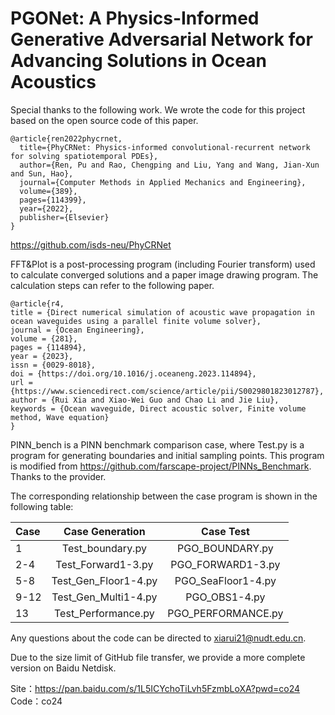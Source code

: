 # PGONet: A Physics-Informed Generative Adversarial Network for Advancing Solutions in Ocean Acoustics

Special thanks to the following work. We wrote the code for this project based on the open source code of this paper.

```
@article{ren2022phycrnet,
  title={PhyCRNet: Physics-informed convolutional-recurrent network for solving spatiotemporal PDEs},
  author={Ren, Pu and Rao, Chengping and Liu, Yang and Wang, Jian-Xun and Sun, Hao},
  journal={Computer Methods in Applied Mechanics and Engineering},
  volume={389},
  pages={114399},
  year={2022},
  publisher={Elsevier}
}
```
https://github.com/isds-neu/PhyCRNet

FFT&Plot is a post-processing program (including Fourier transform) used to calculate converged solutions and a paper image drawing program. The calculation steps can refer to the following paper.
```
@article{r4,
title = {Direct numerical simulation of acoustic wave propagation in ocean waveguides using a parallel finite volume solver},
journal = {Ocean Engineering},
volume = {281},
pages = {114894},
year = {2023},
issn = {0029-8018},
doi = {https://doi.org/10.1016/j.oceaneng.2023.114894},
url = {https://www.sciencedirect.com/science/article/pii/S0029801823012787},
author = {Rui Xia and Xiao-Wei Guo and Chao Li and Jie Liu},
keywords = {Ocean waveguide, Direct acoustic solver, Finite volume method, Wave equation}
}

```

PINN_bench is a PINN benchmark comparison case, where Test.py is a program for generating boundaries and initial sampling points. 
This program is modified from https://github.com/farscape-project/PINNs_Benchmark. Thanks to the provider.

The corresponding relationship between the case program is shown in the following table:


| Case |   Case Generation    |     Case Test      |
|:-----|:--------------------:|:------------------:|
| 1    |   Test_boundary.py   |  PGO_BOUNDARY.py   |
| 2-4  |  Test_Forward1-3.py  | PGO_FORWARD1-3.py  |
| 5-8  | Test_Gen_Floor1-4.py | PGO_SeaFloor1-4.py |
| 9-12 | Test_Gen_Multi1-4.py |   PGO_OBS1-4.py    |
| 13   | Test_Performance.py  | PGO_PERFORMANCE.py |

Any questions about the code can be directed to xiarui21@nudt.edu.cn.

Due to the size limit of GitHub file transfer, we provide a more complete version on Baidu Netdisk.

Site：https://pan.baidu.com/s/1L5ICYchoTiLvh5FzmbLoXA?pwd=co24 
Code：co24 

